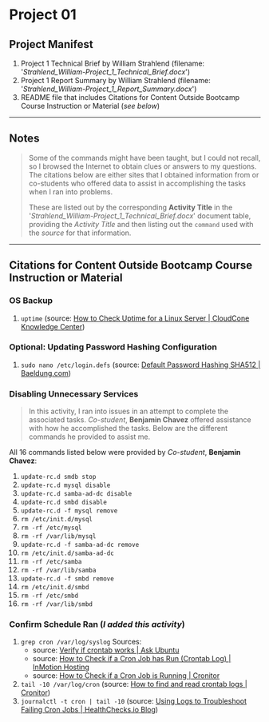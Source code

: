 # Project 01

## Project Manifest

1. Project 1 Technical Brief by William Strahlend (filename: '_Strahlend_William-Project_1_Technical_Brief.docx_')
2. Project 1 Report Summary by William Strahlend (filename: '_Strahlend_William-Project_1_Report_Summary.docx_')
3. README file that includes Citations for Content Outside Bootcamp Course Instruction or Material (_see below_)

---

## Notes
> Some of the commands might have been taught, but I could not recall, so I browsed the Internet to obtain clues or answers to my questions. The citations below are either sites that I obtained information from or co-students who offered data to assist in accomplishing the tasks when I ran into problems.
> 
> These are listed out by the corresponding __Activity Title__ in the '_Strahlend_William-Project_1_Technical_Brief.docx_' document table, providing the _Activity Title_ and then listing out the `command` used with the _source_ for that information.

---

## Citations for Content Outside Bootcamp Course Instruction or Material

### OS Backup

1. `uptime` (source: [How to Check Uptime for a Linux Server | CloudCone Knowledge Center](https://cloudcone.com/docs/article/how-to-check-uptime-for-a-linux-server/))

### Optional: Updating Password Hashing Configuration

1. `sudo nano /etc/login.defs` (source: [Default Password Hashing SHA512 | Baeldung.com](https://www.baeldung.com/linux/default-password-hashing-sha512))

### Disabling Unnecessary Services

> In this activity, I ran into issues in an attempt to complete the associated tasks. _Co-student_, __Benjamin Chavez__ offered assistance with how he accomplished the tasks. Below are the different commands he provided to assist me.

All 16 commands listed below were provided by _Co-student_, __Benjamin Chavez__:

1. `update-rc.d smdb stop`
2. `update-rc.d mysql disable`
3. `update-rc.d samba-ad-dc disable`
4. `update-rc.d smbd disable`
5. `update-rc.d -f mysql remove`
6. `rm /etc/init.d/mysql`
7. `rm -rf /etc/mysql`
8. `rm -rf /var/lib/mysql`
9. `update-rc.d -f samba-ad-dc remove`
10. `rm /etc/init.d/samba-ad-dc`
11. `rm -rf /etc/samba`
12. `rm -rf /var/lib/samba`
13. `update-rc.d -f smbd remove`
14. `rm /etc/init.d/smbd`
15. `rm -rf /etc/smbd`
16. `rm -rf /var/lib/smbd`

### Confirm Schedule Ran (_I added this activity_)

1. `grep cron /var/log/syslog` Sources:
    - source: [Verify if crontab works | Ask Ubuntu](https://askubuntu.com/questions/85558/verify-if-crontab-works)
    - source: [How to Check if a Cron Job has Run (Crontab Log) | InMotion Hosting](https://www.inmotionhosting.com/support/edu/cpanel/did-cron-job-run/)
    - source: [How to Check if a Cron Job is Running | Cronitor](https://cronitor.io/guides/check-if-cron-job-is-running)
2. `tail -10 /var/log/cron` (source: [How to find and read crontab logs | Cronitor](https://cronitor.io/guides/where-are-cron-logs-stored))
3. `journalctl -t cron | tail -10` (source: [Using Logs to Troubleshoot Failing Cron Jobs | HealthChecks.io Blog](https://blog.healthchecks.io/2023/01/using-logs-to-troubleshoot-failing-cron-jobs/))